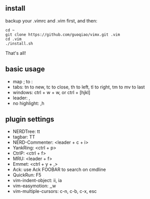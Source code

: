 ## install
backup your .vimrc and .vim first, and then:

    cd ~
    git clone https://github.com/guoqiao/vimx.git .vim
    cd .vim
    ./install.sh

That's all!

## basic usage
* map ; to :
* tabs: tn to new, tc to close, th to left, tl to right, tm to mv to last
* windows: ctrl + w + w, or ctrl + [hjkl]
* leader: ,
* no highlight: ,h

## plugin settings
* NERDTree: tt
* tagbar: TT
* NERD-Commenter: <leader + c + i>
* YankRing: <ctrl + p>
* CtrlP: <ctrl + f>
* MRU: <leader + f>
* Emmet: <ctrl + y + ,>
* Ack: use Ack FOOBAR to search on cmdline
* QuickRun: F5
* vim-indent-object: ii, ia
* vim-easymotion: ,,w
* vim-multiple-cursors: c-n, c-b, c-x, esc
